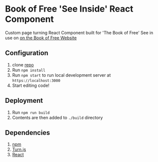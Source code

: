 
# Book of Free 'See Inside' React Component
Custom page turning React Component built for 'The Book of Free'
See in use on [on the Book of Free Website](https://bookoffree.com)


## Configuration
1. clone [repo](https://github.com/NoisyTrumpet/Book.git)
2. Run `npm install`
3. Run `npm start` to run local development server at `https://localhost:3000`
4. Start editing code!

## Deployment
1. Run `npm run build`
2. Contents are then added to `./build` directory


## Dependencies
1. [npm](https://www.npmjs.com/)
2. [Turn.js](http://www.turnjs.com/)
3. [React](https://reactjs.org/)


